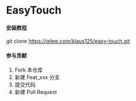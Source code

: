 # EasyTouch


#### 安装教程

git clone https://gitee.com/klaus125/easy-touch.git


#### 参与贡献

1.  Fork 本仓库
2.  新建 Feat_xxx 分支
3.  提交代码
4.  新建 Pull Request

